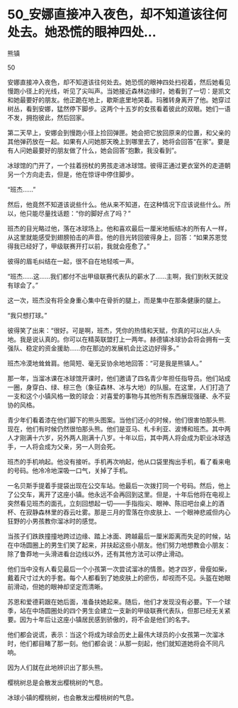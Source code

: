 # 50_安娜直接冲入夜色，却不知道该往何处去。她恐慌的眼神四处...

熊镇

50

安娜直接冲入夜色，却不知道该往何处去。她恐慌的眼神四处扫视着，然后她看见慢跑小径上的光线，听见了尖叫声。当她接近森林边缘时，她看到了一切：是凯文和她最要好的朋友。他正跪在地上，歇斯底里地哭着。玛雅转身离开了他。她穿过树丛，看到安娜，猛然停下脚步。这两个十五岁的女孩看着彼此的双眼。她们一语不发，拥抱彼此，然后回家。

第二天早上，安娜会到慢跑小径上捡回弹匣。她会把它放回原来的位置，和父亲的其他弹药放在一起。如果有人问她那天晚上到哪里去了，她将会回答“在家”。要是有人问她最要好的朋友做了什么，她会回答“抱歉，我没看到”。

冰球馆的门开了，一个拄着拐杖的男孩走进冰球馆。彼得正通过更衣室外的走道朝另一个方向走去，但是，他在惊讶中停住脚步。

“班杰……”

然后，他竟然不知道该说些什么。他从来不知道，在这种情况下应该说些什么。所以，他只能尽量找话题：“你的脚好点了吗？”

班杰的目光略过他，落在冰球场上。他和喜欢最后一厘米地板结冰的所有人一样，从这里就能感受到翅膀拍击的声音。他的目光转回彼得身上，回答：“如果苏恩觉得我已经好了，甲级联赛开打以前，我就会痊愈了。”

彼得的眉毛纠结在一起，很不自在地轻咳一声。

“班杰……这……我们都付不出甲级联赛代表队的薪水了……主啊，我们到秋天就没有球会了。”

这一次，班杰没有将全身重心集中在骨折的腿上，而是集中在那条健康的腿上。

“我只想打球。”

彼得笑了出来：“很好。可是啊，班杰，凭你的热情和天赋，你真的可以出人头地。我是说认真的。你可以在精英联盟打上一两年。赫德镇冰球协会将会拥有一支强队、稳定的资金援助……你在那边的发展机会比这边好得多。”

班杰冷漠地耸耸肩。他简短、毫无妥协余地地回答：“可是我是熊镇人。”

那一年，当溜冰课在冰球馆开课时，他们邀请了四名青少年担任指导员。他们站成一圈，身穿白、绿、棕三色（象征森林、冰与大地）的队服。在这里，人们打造了一支和这个小镇风格一致的球会：对喜爱的事物与其他所有东西展现强硬、永不妥协的风格。

青少年们看着漆在他们脚下的熊头图案。当他们还小的时候，他们很害怕那头熊.现在，他们有时候仍然很怕那头熊。他们是亚马、札卡利亚、波博和班杰。其中两人才刚满十六岁，另外两人刚满十八岁。十年以后，其中两人将会成为职业冰球选手，一人将会成为父亲，另一人则会死。

班杰的手机响起。他没有接听。手机再次响起，他从口袋里掏出手机，看了看来电的号码。他冷冷地深吸一口气，关掉了手机。

一名贝斯手提着手提袋出现在公交车站。他最后一次拨打同一个号码。然后，他上了公交车，离开了这座小镇。他永远不会再回到这里。但是，十年后他将在电视上突然看见班杰的面孔，立刻回想起一切——手指指尖、眼神、陈旧吧台桌上的酒杯、在寂静森林里的吞云吐雾。那是三月的雪落在你皮肤上、一个眼神悲戚但内心狂野的小男孩教你溜冰时的感觉。

当孩子们跌跌撞撞地跨过边缘、踏上冰面、跨越最后一厘米距离而失足的时候，站在中场圆圈上的男生们笑了起来，并扶起这些小朋友。他们努力地想教会小朋友：除了鲁莽地一头滑进看台边线以外，还有其他方法可以停止滑动。

他们当中没有人看见最后一个小孩第一次尝试溜冰的情景。她才四岁，骨瘦如柴，戴着尺寸过大的手套。每个人都看到了她皮肤上的瘀伤，却视而不见。头盔在她眼前滑动，但她的眼神却坚定而清晰。

苏恩和爱德莉跟在她后面，准备扶她起来。随后，他们才发现没有必要。下一个球季，站在中场圆圈处的四个男生会建立一支新的甲级联赛代表队，但那已经无关紧要。因为十年后让这座小镇居民感到骄傲的，将不会是他们的名字。

他们都会说谎，表示：当这个将成为球会历史上最伟大球员的小女孩第一次溜冰时，他们都目睹了那一刻。他们都会说：从那一刻起，他们就知道她将会不同凡响。

因为人们就在此地辨识出了那头熊。

樱桃树总是会散发出樱桃树的气息。

冰球小镇的樱桃树，也会散发出樱桃树的气息。